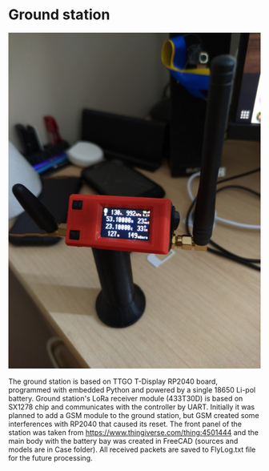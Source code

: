 # Ground station
![Ground station](Doc/ground_station.jpg)

The ground station is based on TTGO T-Display RP2040 board, programmed with embedded Python and powered by a single 18650 Li-pol battery. Ground station's LoRa receiver module (433T30D) is based on SX1278 chip and communicates with the controller by UART.
Initially it was planned to add a GSM module to the ground station, but GSM created some interferences with RP2040 that caused its reset. The front panel of the station was taken from https://www.thingiverse.com/thing:4501444 and the main body with the battery bay was created in FreeCAD (sources and models are in Case folder).
All received packets are saved to FlyLog.txt file for the future processing.




